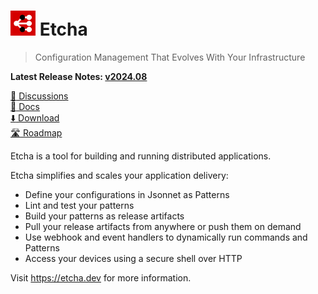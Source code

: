 # <img alt=logo src=etcha.png width=40px> Etcha

> Configuration Management That Evolves With Your Infrastructure

**Latest Release Notes: [v2024.08](https://etcha.dev/blog/whats-new-202408/)**

[:speech_balloon: Discussions](https://github.com/candiddev/etcha/discussions)\
[:book: Docs](https://etcha.dev/docs/)\
[:arrow_down: Download](https://etcha.dev/docs/guides/install-etcha/)\
[:motorway: Roadmap](https://github.com/orgs/candiddev/projects/6/views/37)

Etcha is a tool for building and running distributed applications.

Etcha simplifies and scales your application delivery:

- Define your configurations in Jsonnet as Patterns
- Lint and test your patterns
- Build your patterns as release artifacts
- Pull your release artifacts from anywhere or push them on demand
- Use webhook and event handlers to dynamically run commands and Patterns
- Access your devices using a secure shell over HTTP

Visit https://etcha.dev for more information.
